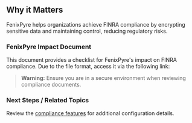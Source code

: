 
## Why it Matters
FenixPyre helps organizations achieve FINRA compliance by encrypting sensitive data and maintaining control, reducing regulatory risks.

### FenixPyre Impact Document

This document provides a checklist for FenixPyre's impact on FINRA compliance. Due to the file format, access it via the following link:

<!-- VIDEO: ./media/08-use-cases/finra-overview.mp4 | Alt: Overview of FenixPyre FINRA compliance | Duration: 30s -->

> **Warning:** Ensure you are in a secure environment when reviewing compliance documents.

### Next Steps / Related Topics
Review the [compliance features](/07-features/index.md) for additional configuration details.
